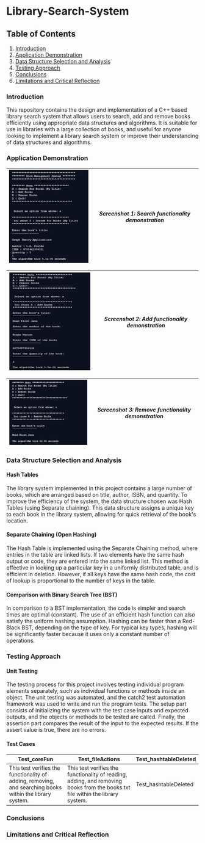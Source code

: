 # Library-Search-System

## Table of Contents
1. [Introduction](#introduction)
2. [Application Demonstration](#application-demonstration)
3. [Data Structure Selection and Analysis](#data-structure-selection-and-analysis)
4. [Testing Approach](#testing-approach)
5. [Conclusions](#conclusions)
6. [Limitations and Critical Reflection](#limitations-and-critical-reflection)



### Introduction
This repository contains the design and implementation of a C++ based library search system that allows users to search, add and remove books efficiently using appropriate data structures and algorithms. It is suitable for use in libraries with a large collection of books, and useful for anyone looking to implement a library search system or improve their understanding of data structures and algorithms.

### Application Demonstration


| ![](https://github.com/Deadrep/Library-Search-System/blob/main/SC_1.png) | *Screenshot 1: Search functionality demonstration* |
| --- | ----------- |

| ![](https://github.com/Deadrep/Library-Search-System/blob/main/SC_2.png) | *Screenshot 2: Add functionality demonstration* |
| --- | ----------- |

| ![](https://github.com/Deadrep/Library-Search-System/blob/main/SC_3.png) | *Screenshot 3: Remove functionality demonstration* |
| --- | ----------- |

### Data Structure Selection and Analysis

#### Hash Tables

The library system implemented in this project contains a large number of books, which are arranged based on title, author, ISBN, and quantity. To improve the efficiency of the system, the data structure chosen was Hash Tables (using Separate chaining). This data structure assigns a unique key to each book in the library system, allowing for quick retrieval of the book's location.

#### Separate Chaining (Open Hashing)

The Hash Table is implemented using the Separate Chaining method, where entries in the table are linked lists. If two elements have the same hash output or code, they are entered into the same linked list. This method is effective in looking up a particular key in a uniformly distributed table, and is efficient in deletion. However, if all keys have the same hash code, the cost of lookup is proportional to the number of keys in the table.

#### Comparison with Binary Search Tree (BST)

In comparison to a BST implementation, the code is simpler and search times are optimal (constant). The use of an efficient hash function can also satisfy the uniform hashing assumption. Hashing can be faster than a Red-Black BST, depending on the type of key. For typical key types, hashing will be significantly faster because it uses only a constant number of operations.

### Testing Approach

#### Unit Testing
The testing process for this project involves testing individual program elements separately, such as individual functions or methods inside an object. The unit testing was automated, and the catch2 test automation framework was used to write and run the program tests. The setup part consists of initializing the system with the test case inputs and expected outputs, and the objects or methods to be tested are called. Finally, the assertion part compares the result of the input to the expected results. If the assert value is true, there are no errors.

#### Test Cases

| Test_coreFun | Test_fileActions | Test_hashtableDeleted |
| --- | ----------- | ----------- |
| This test verifies the functionality of adding, removing, and searching books within the library system. | This test verifies the functionality of reading, adding, and removing books from the books.txt file within the library system. | Test_hashtableDeleted | This test verifies that the hash table and its contents are properly deleted when the program is closed. |



<!-- | Test_coreFun | This test verifies the functionality of adding, removing, and searching books within the library system. |
| --- | ----------- |

| Test_fileActions | This test verifies the functionality of reading, adding, and removing books from the books.txt file within the library system. |
| --- | ----------- |

| Test_hashtableDeleted | This test verifies that the hash table and its contents are properly deleted when the program is closed. |
| --- | ----------- | -->

### Conclusions

### Limitations and Critical Reflection
